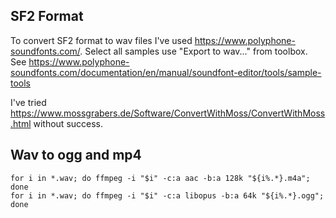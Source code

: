 ## SF2 Format

To convert SF2 format to wav files I've used https://www.polyphone-soundfonts.com/. Select all samples use "Export to wav..." from toolbox. See https://www.polyphone-soundfonts.com/documentation/en/manual/soundfont-editor/tools/sample-tools

I've tried https://www.mossgrabers.de/Software/ConvertWithMoss/ConvertWithMoss.html without success.

## Wav to ogg and mp4

```
for i in *.wav; do ffmpeg -i "$i" -c:a aac -b:a 128k "${i%.*}.m4a"; done
for i in *.wav; do ffmpeg -i "$i" -c:a libopus -b:a 64k "${i%.*}.ogg"; done
```
